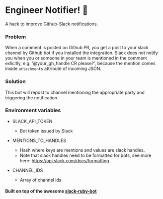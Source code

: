 # Engineer Notifier! :dragon_face:

A hack to improve Github-Slack notifications. 

### Problem
When a comment is posted on Github PR, you get a post to your slack channel by Github bot if you installed the integration.
Slack does not notify you when you or someone in your team is mentioned in the comment exlicitly, e.g. '@your_gh_handle CR please?', because the mention comes inside `attachments` attribute of incoming JSON.

### Solution
This bot will repost to channel mentioning the appropriate party and triggering the notification.

### Environment variables

* SLACK_API_TOKEN
  * Bot token issued by Slack

* MENTIONS_TO_HANDLES
  * Hash where keys are mentions and values are slack handles.
  * Note that slack handles need to be formatted for bots, see more here: https://api.slack.com/docs/formatting

* CHANNEL_IDS
  * Array of channel ids

#### Built on top of the awesome [slack-ruby-bot](https://github.com/dblock/slack-ruby-bot)
